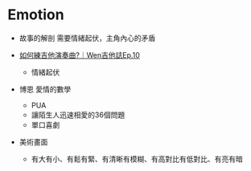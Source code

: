 # Emotion

* 故事的解剖
需要情緒起伏，主角內心的矛盾

* [如何練吉他演奏曲?｜Wen吉他誌Ep.10](https://youtu.be/pwmdmrjf1EQ)
  * 情緒起伏

* 博恩 愛情的數學
  * PUA
  * 讓陌生人迅速相愛的36個問題
  * 單口喜劇

* 美術畫面
  * 有大有小、有鬆有緊、有清晰有模糊、有高對比有低對比、有亮有暗